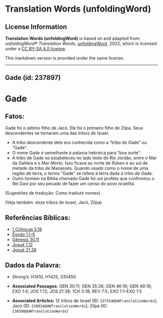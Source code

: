 # Translation Words (unfoldingWord)

## License Information

**Translation Words (unfoldingWord)** is based on and adapted from: _unfoldingWord® Translation Words_, [unfoldingWord](https://unfoldingword.org/utw), 2022, which is licensed under a [CC BY-SA 4.0 license](https://creativecommons.org/licenses/by-sa/4.0/legalcode.en).

This markdown version is provided under the same license.



--------------------------------

## Gade (id: 237897)

Gade
====

Fatos:
------

Gade foi o sétimo filho de Jacó. Ele foi o primeiro filho de Zilpa. Seus descendentes se tornaram uma das tribos de Israel.

* A tribo descendente dele era conhecida como a “tribo de Gade” ou “Gade”.
* O nome Gade é semelhante à palavra hebraica para “boa sorte”.
* A tribo de Gade se estabeleceu no lado leste do Rio Jordão, entre o Mar da Galileia e o Mar Morto. Isso ficava ao norte de Rúben e ao sul de metade da tribo de Manassés. Quando usado como o nome de uma região de terra, o termo “Gade” se refere à terra dada à tribo de Gade.
* Outro homem na Bíblia chamado Gade foi um profeta que confrontou o Rei Davi por seu pecado de fazer um censo do povo israelita.

(Sugestões de tradução: Como traduzir nomes)

(Veja também: doze tribos de Israel, Jacó, Zilpa)

Referências Bíblicas:
---------------------

* [1 Crônicas 5\.18](https://ref.ly/1Chr5:18)
* [Êxodo 1\.1–5](https://ref.ly/Exod1:1-Exod1:5)
* [Gênesis 30\.11](https://ref.ly/Gen30:11)
* [Josué 1\.12](https://ref.ly/Josh1:12)
* [Josué 21\.38](https://ref.ly/Josh21:38)

Dados da Palavra:
-----------------

* Strong’s: H1410, H1425, G10450

* **Associated Passages:** GEN 30:11; GEN 35:26; GEN 46:16; GEN 49:19; EXO 1:4; JOS 1:12; JOS 21:38; 1CH 5:18; REV 7:5; EXO 1:1–EXO 1:5
* **Associated Articles:** 12 tribos de Israel (ID: `237554@UWTranslationWords`); Jacó (ID: `238014@UWTranslationWords`); Zilpa (ID: `238500@UWTranslationWords`)

